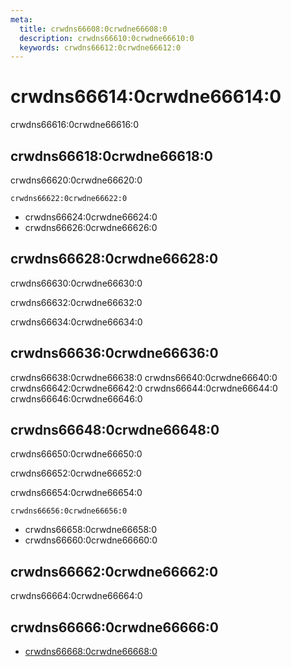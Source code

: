 ```yaml
---
meta:
  title: crwdns66608:0crwdne66608:0
  description: crwdns66610:0crwdne66610:0
  keywords: crwdns66612:0crwdne66612:0
---
```


# crwdns66614:0crwdne66614:0
crwdns66616:0crwdne66616:0

<entry-ad />

## crwdns66618:0crwdne66618:0
crwdns66620:0crwdne66620:0

`crwdns66622:0crwdne66622:0`
- crwdns66624:0crwdne66624:0
- crwdns66626:0crwdne66626:0


## crwdns66628:0crwdne66628:0
crwdns66630:0crwdne66630:0

  crwdns66632:0crwdne66632:0

  crwdns66634:0crwdne66634:0

## crwdns66636:0crwdne66636:0
crwdns66638:0crwdne66638:0
<alert type="success">crwdns66640:0crwdne66640:0</alert>
<alert type="info">crwdns66642:0crwdne66642:0</alert>
<alert type="warning">crwdns66644:0crwdne66644:0</alert>
<alert type="error">crwdns66646:0crwdne66646:0</alert>

## crwdns66648:0crwdne66648:0
crwdns66650:0crwdne66650:0

  crwdns66652:0crwdne66652:0

  crwdns66654:0crwdne66654:0

  `crwdns66656:0crwdne66656:0`
  - crwdns66658:0crwdne66658:0
  - crwdns66660:0crwdne66660:0

## crwdns66662:0crwdne66662:0
crwdns66664:0crwdne66664:0

## crwdns66666:0crwdne66666:0
  - [crwdns66668:0crwdne66668:0]()

<doc-footer />
